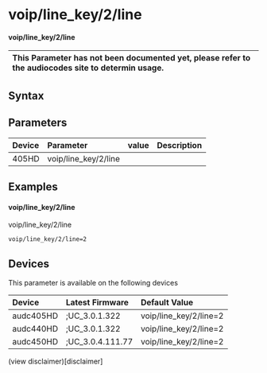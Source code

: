 ﻿---
description: voip/line_key/2/line
search: false
---

# voip/line_key/2/line

#### voip/line_key/2/line


| This Parameter has not been documented yet, please refer to the audiocodes site to determin usage.  | 
| :--- |

## Syntax

## Parameters
|Device|Parameter|value|Description|
|:---|:---|:---|:---|
| 405HD | voip/line_key/2/line |  |  |

## Examples
#### voip/line_key/2/line

voip/line_key/2/line

```
voip/line_key/2/line=2
```

## Devices
This parameter is available on the following devices

| Device | Latest Firmware | Default Value |
|:---|:---|:---|
| audc405HD | ;UC_3.0.1.322 | voip/line_key/2/line=2 
| audc440HD | ;UC_3.0.1.322 | voip/line_key/2/line=2 
| audc450HD | ;UC_3.0.4.111.77 | voip/line_key/2/line=2 

(view disclaimer)[disclaimer]
